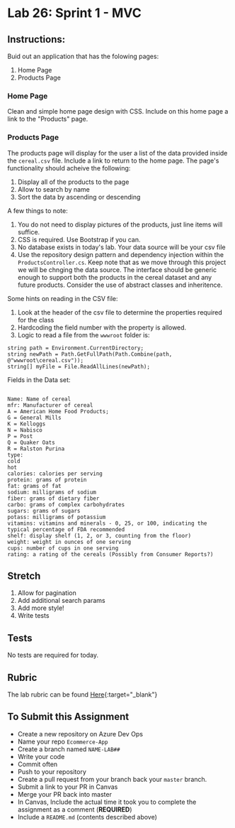 # Lab 26: Sprint 1 - MVC


## Instructions:

Buid out an application that has the folowing pages:

1. Home Page
1. Products Page

### Home Page

Clean and simple home page design with CSS. Include on this home page a link to the "Products" page. 

### Products Page

The products page will display for the user a list of the data provided inside the `cereal.csv` file. Include a link to return to the home page. The page's functionality should acheive the following:

1. Display all of the products to the page
1. Allow to search by name
1. Sort the data by ascending or descending


A few things to note:

1. You do not need to display pictures of the products, just line items will suffice. 
1. CSS is required. Use Bootstrap if you can. 
1. No database exists in today's lab. Your data source will be your csv file
1. Use the repository design pattern and dependency injection within the `ProductsController.cs`. Keep note that as we move through this project we will be chnging the data source. The interface should be generic enough to support both the products in the cereal dataset and any future products. Consider the use of abstract classes and inheritence.


Some hints on reading in the CSV file:
1. Look at the header of the csv file to determine the properties required for the class
1. Hardcoding the field number with the property is allowed.
1. Logic to read a file from the `wwwroot` folder is: 
```
string path = Environment.CurrentDirectory;
string newPath = Path.GetFullPath(Path.Combine(path, @"wwwroot\cereal.csv"));
string[] myFile = File.ReadAllLines(newPath);
```


Fields in the Data set:

```

Name: Name of cereal
mfr: Manufacturer of cereal
A = American Home Food Products;
G = General Mills
K = Kelloggs
N = Nabisco
P = Post
Q = Quaker Oats
R = Ralston Purina
type:
cold
hot
calories: calories per serving
protein: grams of protein
fat: grams of fat
sodium: milligrams of sodium
fiber: grams of dietary fiber
carbo: grams of complex carbohydrates
sugars: grams of sugars
potass: milligrams of potassium
vitamins: vitamins and minerals - 0, 25, or 100, indicating the typical percentage of FDA recommended
shelf: display shelf (1, 2, or 3, counting from the floor)
weight: weight in ounces of one serving
cups: number of cups in one serving
rating: a rating of the cereals (Possibly from Consumer Reports?)
```

## Stretch 

1. Allow for pagination
1. Add additional search params
1. Add more style!
1. Write tests

## Tests

No tests are required for today. 

## Rubric

The lab rubric can be found [Here](../../Resources/rubric){:target="_blank"} 

## To Submit this Assignment

- Create a new repository on Azure Dev Ops
- Name your repo `Ecommerce-App`
- Create a branch named `NAME-LAB##`
- Write your code
- Commit often
- Push to your repository
- Create a pull request from your branch back your `master` branch.
- Submit a link to your PR in Canvas
- Merge your PR back into master
- In Canvas, Include the actual time it took you to complete the assignment as a comment (**REQUIRED**)
- Include a `README.md` (contents described above)